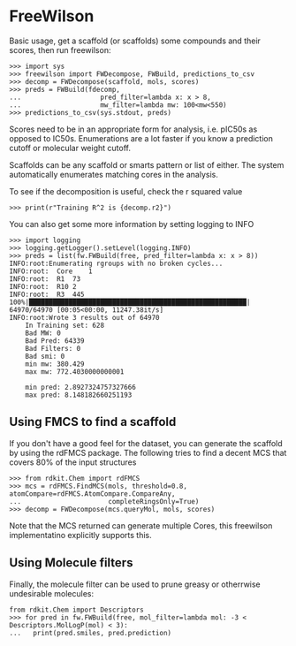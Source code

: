 FreeWilson
==========

Basic usage, get a scaffold (or scaffolds) some compounds and their scores, 
then run freewilson:


```
>>> import sys
>>> freewilson import FWDecompose, FWBuild, predictions_to_csv
>>> decomp = FWDecompose(scaffold, mols, scores)
>>> preds = FWBuild(fdecomp, 
...                    pred_filter=lambda x: x > 8, 
...                    mw_filter=lambda mw: 100<mw<550)
>>> predictions_to_csv(sys.stdout, preds)
```

Scores need to be in an appropriate form for analysis, i.e. pIC50s as opposed to IC50s.
Enumerations are a lot faster if you know a prediction cutoff or molecular weight cutoff.

Scaffolds can be any scaffold or smarts pattern or list of either.  The system automatically 
enumerates matching cores in the analysis.

To see if the decomposition is useful, check the r squared value

```
>>> print(r"Training R^2 is {decomp.r2}")
```

You can also get some more information by setting logging to INFO

```
>>> import logging
>>> logging.getLogger().setLevel(logging.INFO)
>>> preds = list(fw.FWBuild(free, pred_filter=lambda x: x > 8))
INFO:root:Enumerating rgroups with no broken cycles...
INFO:root:	Core	1
INFO:root:	R1	73
INFO:root:	R10	2
INFO:root:	R3	445
100%|███████████████████████████████████████████████████████| 64970/64970 [00:05<00:00, 11247.38it/s]
INFO:root:Wrote 3 results out of 64970
	In Training set: 628
	Bad MW: 0
	Bad Pred: 64339
	Bad Filters: 0
	Bad smi: 0
	min mw: 380.429
	max mw: 772.4030000000001
	
	min pred: 2.8927324757327666
	max pred: 8.148182660251193
```

Using FMCS to find a scaffold
-----------------------------

If you don't have a good feel for the dataset, you can generate the scaffold by using
the rdFMCS package.  The following tries to find a decent MCS that covers 80% of the
input structures


```
>>> from rdkit.Chem import rdFMCS
>>> mcs = rdFMCS.FindMCS(mols, threshold=0.8, atomCompare=rdFMCS.AtomCompare.CompareAny,
...                      completeRingsOnly=True)
>>> decomp = FWDecompose(mcs.queryMol, mols, scores)
```

Note that the MCS returned can generate multiple Cores, this freewilson implementatino
explicitly supports this.

Using Molecule filters
----------------------
Finally, the molecule filter can be used to prune greasy or otherrwise undesirable
molecules:

```
from rdkit.Chem import Descriptors
>>> for pred in fw.FWBuild(free, mol_filter=lambda mol: -3 < Descriptors.MolLogP(mol) < 3):
...   print(pred.smiles, pred.prediction)
```

